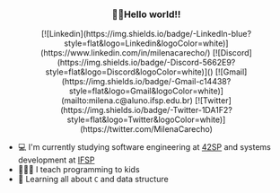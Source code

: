 <h3 align="center">👩‍🚀Hello world!!</h3>

<div align="center">
  [![Linkedin](https://img.shields.io/badge/-LinkedIn-blue?style=flat&logo=Linkedin&logoColor=white)](https://www.linkedin.com/in/milenacarecho/)
  [![Discord](https://img.shields.io/badge/-Discord-5662E9?style=flat&logo=Discord&logoColor=white)]()
  [![Gmail](https://img.shields.io/badge/-Gmail-c14438?style=flat&logo=Gmail&logoColor=white)](mailto:milena.c@aluno.ifsp.edu.br)
  [![Twitter](https://img.shields.io/badge/-Twitter-1DA1F2?style=flat&logo=Twitter&logoColor=white)](https://twitter.com/MilenaCarecho)
</div>

- 💻 I'm currently studying software engineering at [42SP](https://www.42sp.org.br/) and systems development at [IFSP](https://www.ifsp.edu.br/)
- 👩🏻‍🏫 I teach programming to kids
- 🌱 Learning all about `C` and data structure
